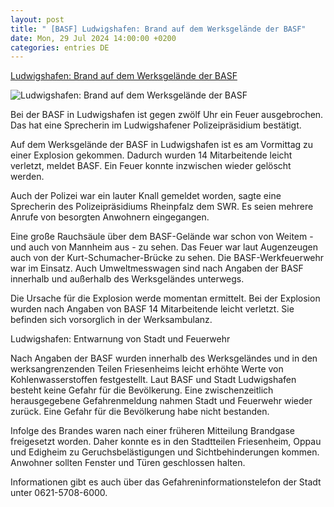```yaml
---
layout: post
title: " [BASF] Ludwigshafen: Brand auf dem Werksgelände der BASF"
date: Mon, 29 Jul 2024 14:00:00 +0200
categories: entries DE
---
```

[Ludwigshafen: Brand auf dem Werksgelände der BASF](https://www.swr.de/swraktuell/rheinland-pfalz/ludwigshafen/knall-und-rauchwolke-ueber-der-basf-100.html)

![Ludwigshafen: Brand auf dem Werksgelände der BASF](https://www.swr.de/swraktuell/rheinland-pfalz/ludwigshafen/1722249414983%2Crauchsaeule-ueber-ludwigshafen-100~_v-16x9@2dL_-6c42aff4e68b43c7868c3240d3ebfa29867457da.jpg)

Bei der BASF in Ludwigshafen ist gegen zwölf Uhr ein Feuer ausgebrochen. Das hat eine Sprecherin im Ludwigshafener Polizeipräsidium bestätigt.

Auf dem Werksgelände der BASF in Ludwigshafen ist es am Vormittag zu einer Explosion gekommen. Dadurch wurden 14 Mitarbeitende leicht verletzt, meldet BASF. Ein Feuer konnte inzwischen wieder gelöscht werden.

Auch der Polizei war ein lauter Knall gemeldet worden, sagte eine Sprecherin des Polizeipräsidiums Rheinpfalz dem SWR. Es seien mehrere Anrufe von besorgten Anwohnern eingegangen.

Eine große Rauchsäule über dem BASF-Gelände war schon von Weitem - und auch von Mannheim aus - zu sehen. Das Feuer war laut Augenzeugen auch von der Kurt-Schumacher-Brücke zu sehen. Die BASF-Werkfeuerwehr war im Einsatz. Auch Umweltmesswagen sind nach Angaben der BASF innerhalb und außerhalb des Werksgeländes unterwegs.

Die Ursache für die Explosion werde momentan ermittelt. Bei der Explosion wurden nach Angaben von BASF 14 Mitarbeitende leicht verletzt. Sie befinden sich vorsorglich in der Werksambulanz.

Ludwigshafen: Entwarnung von Stadt und Feuerwehr

Nach Angaben der BASF wurden innerhalb des Werksgeländes und in den werksangrenzenden Teilen Friesenheims leicht erhöhte Werte von Kohlenwasserstoffen festgestellt. Laut BASF und Stadt Ludwigshafen besteht keine Gefahr für die Bevölkerung. Eine zwischenzeitlich herausgegebene Gefahrenmeldung nahmen Stadt und Feuerwehr wieder zurück. Eine Gefahr für die Bevölkerung habe nicht bestanden.

Infolge des Brandes waren nach einer früheren Mitteilung Brandgase freigesetzt worden. Daher konnte es in den Stadtteilen Friesenheim, Oppau und Edigheim zu Geruchsbelästigungen und Sichtbehinderungen kommen. Anwohner sollten Fenster und Türen geschlossen halten.

Informationen gibt es auch über das Gefahreninformationstelefon der Stadt unter 0621-5708-6000.

